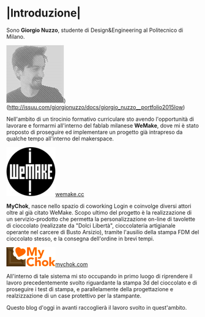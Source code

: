 # |Introduzione|

Sono **Giorgio Nuzzo**, studente di Design&Engineering al Politecnico di Milano. 

![Me_portrait](../img/2015-05-17-introduzione.png)) (http://issuu.com/giorgionuzzo/docs/giorgio_nuzzo__portfolio2015low)

Nell'ambito di un tirocinio formativo curriculare sto avendo l'opportunità di lavorare e formarmi all'interno del fablab milanese **WeMake**, dove mi è stato proposto di proseguire ed implementare un progetto già intrapreso da qualche tempo all'interno del makerspace.

![wemake_logo](../img/2015-05-17-presentazione4.png)[wemake.cc](http://wemake.cc)

**MyChok**, nasce nello spazio di coworking Login e coinvolge diversi attori oltre al già citato WeMake.
Scopo ultimo del progetto è la realizzazione di un servizio-prodotto che permetta la personalizzazione on-line di tavolette di cioccolato (realizzate da "Dolci Libertà", cioccolateria artigianale operante nel carcere di Busto Arsizio), tramite l'ausilio della stampa FDM del cioccolato stesso, e la consegna dell'ordine in brevi tempi.

![logo mychok](../img/2015-05-17-presentazione12.png)[mychok.com](http://www.mychok.com/)

All'interno di tale sistema mi sto occupando in  primo luogo di riprendere il lavoro precedentemente svolto riguardante la stampa 3d del cioccolato e di proseguire i test di stampa, e parallelamente della progettazione e realzizzazione di un case protettivo per la stampante.

Questo blog d'oggi in avanti raccoglierà il lavoro svolto in quest'ambito.

